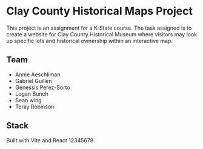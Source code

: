 # Clay County Historical Maps Project

This project is an assignment for a K-State course. The task assigned is to create a website for Clay County Historical Museum where visitors may look up specific lots and historical ownership within an interactive map.

## Team

- Annie Aeschliman
- Gabriel Guillen
- Genessis Perez-Sorto
- Logan Bunch
- Sean wing
- Teray Robinson

## Stack

Built with Vite and React
12345678
